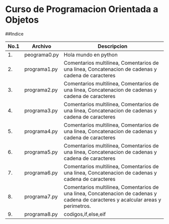 # Curso de Programacion Orientada a Objetos

##Indice

|No.1|Archivo|Descripcion|
|--|--|--|
|1.|peograma0.py|Hola mundo en python|
|2.|programa1.py|Comentarios multilinea, Comentarios de una linea, Concatenacion de cadenas y cadena de caracteres|
|3.|programa2.py|Comentarios multilinea, Comentarios de una linea, Concatenacion de cadenas y cadena de caracteres|
|4.|programa3.py|Comentarios multilinea, Comentarios de una linea, Concatenacion de cadenas y cadena de caracteres|
|5.|programa4.py|Comentarios multilinea, Comentarios de una linea, Concatenacion de cadenas y cadena de caracteres|
|6.|programa5.py|Comentarios multilinea, Comentarios de una linea, Concatenacion de cadenas y cadena de caracteres|
|7.|programa6.py|Comentarios multilinea, Comentarios de una linea, Concatenacion de cadenas y cadena de caracteres|
|8.|programa7.py|Comentarios multilinea, Comentarios de una linea, Concatenacion de cadenas y cadena de caracteres y acalcular areas y perimetros.|
|9.|programa8.py|codigos,if,else,eif|